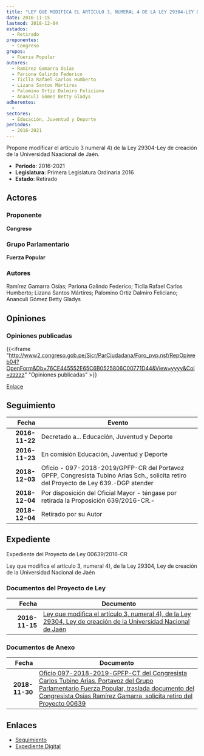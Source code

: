 ```yaml
---
title: "LEY QUE MODIFICA EL ARTÍCULO 3, NUMERAL 4 DE LA LEY 29304-LEY DE CREACIÓN DE LA UNIVERSIDAD NACIONAL DE JAÉN"
date: 2016-11-15
lastmod: 2018-12-04
estados: 
  - Retirado
proponentes: 
  - Congreso
grupos: 
  - Fuerza Popular
autores: 
  - Ramírez Gamarra Osías
  - Pariona Galindo Federico
  - Ticlla Rafael Carlos Humberto
  - Lizana Santos Mártires
  - Palomino Ortiz Dalmiro Feliciano
  - Ananculi Gómez Betty Gladys
adherentes: 
  - 
sectores: 
  - Educación, Juventud y Deporte
periodos: 
  - 2016-2021
---
```


Propone modificar el artículo 3 numeral 4) de la Ley 29304-Ley de creación de la Universidad Naacional de Jaén.

- **Periodo**: 2016-2021
- **Legislatura**: Primera Legislatura Ordinaria 2016
- **Estado**: Retirado

## Actores

### Proponente

**Congreso**

### Grupo Parlamentario

**Fuerza Popular**

### Autores

Ramírez Gamarra Osías; Pariona Galindo Federico; Ticlla Rafael Carlos Humberto; Lizana Santos Mártires; Palomino Ortiz Dalmiro Feliciano; Ananculi Gómez Betty Gladys


## Opiniones

### Opiniones publicadas

{{<iframe "http://www2.congreso.gob.pe/Sicr/ParCiudadana/Foro_pvp.nsf/RepOpiweb04?OpenForm&Db=76CE445552E65C6B0525806C00771D44&View=yyyy&Col=zzzzz" "Opiniones publicadas" >}}

[Enlace](http://www2.congreso.gob.pe/Sicr/ParCiudadana/Foro_pvp.nsf/RepOpiweb04?OpenForm&Db=76CE445552E65C6B0525806C00771D44&View=yyyy&Col=zzzzz)

## Seguimiento

| Fecha | Evento |
|------:|--------|
| **2016-11-22** | Decretado a... Educación, Juventud y Deporte|
| **2016-11-23** | En comisión Educación, Juventud y Deporte|
| **2018-12-03** | Oficio - 097-2018-2019/GPFP-CR del Portavoz GPFP, Congresista Tubino Arias Sch., solicita retiro del Proyecto de Ley 639.-DGP atender|
| **2018-12-04** | Por disposición del Oficial Mayor - téngase por retirada la Proposición 639/2016-CR.-|
| **2018-12-04** | Retirado por su Autor|


## Expediente

Expediente del Proyecto de Ley 00639/2016-CR

Ley que modifica el artículo 3, numeral 4), de la Ley 29304, Ley de creación de la Universidad Nacional de Jaén


### Documentos del Proyecto de Ley

| Fecha | Documento |
|------:|--------|
| **2016-11-15** | [Ley que modifica el artículo 3, numeral 4), de la Ley 29304, Ley de creación de la Universidad Nacional de Jaén](http://www.leyes.congreso.gob.pe/Documentos/2016_2021/Proyectos_de_Ley_y_de_Resoluciones_Legislativas/PL0063920161115..pdf) |

### Documentos de Anexo

| Fecha | Documento |
|------:|--------|
| **2018-11-30** | [Oficio 097-2018-2019-GPFP-CT del Congresista Carlos Tubino Arias, Portavoz del Grupo Parlamentario Fuerza Popular, traslada documento del Congresista Osias Ramírez Gamarra, solicita retiro del Proyecto 00639](http://www.leyes.congreso.gob.pe/Documentos/2016_2021/Oficios/Congresistas/OFICIO-097-2018-2019-GPFP-CT.pdf) |

## Enlaces 

- [Seguimiento](http://www2.congreso.gob.pe/Sicr/TraDocEstProc/CLProLey2016.nsf/f7fff46988ca05b1052578e100829cc7/3487f2bd433095aa0525806c00804539?OpenDocument)
- [Expediente Digital](http://www2.congreso.gob.pehttp://www2.congreso.gob.pe/Sicr/TraDocEstProc/CLProLey2016.nsf/f7fff46988ca05b1052578e100829cc7/3487f2bd433095aa0525806c00804539?OpenDocument&Click=05257FB7005EB655.eb71d0cf91d8294e05256cdf006b5706/$Body/0.1C6C)

